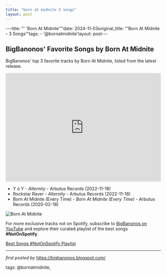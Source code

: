 ```yaml
---
title: "born at midnite 3 songs"
layout: post
---
```

---title: "' 'Born At Midnite''"date: 2024-11-03original_title: "'Born At Midnite - 3 Songs'"tags:  - '@bornatmidnite'layout: post---<h2>BigBanonos' Favorite Songs by Born At Midnite</h2> <!-- Search Description --><p>BigBanonos' top 3 favorite tracks by Born At Midnite, listed from the latest release.</p> <!-- Spotify Playlist Embed --><iframe src="https://open.spotify.com/embed/playlist/3JVaBCeHHZKS6U58g5GIqW?utm_source=generator" width="100%" height="352" frameBorder="0" allowfullscreen="" allow="autoplay; clipboard-write; encrypted-media; fullscreen; picture-in-picture" loading="lazy"></iframe> <!-- Song Listings --><ul> <li>Y o Y - <em>Alternity</em> - Arbutus Records (2022-11-18)</li> <li>Rockstar Raver - <em>Alternity</em> - Arbutus Records (2022-11-18)</li> <li>Born At Midnite (Every Time) - <em>Born At Midnite (Every Time)</em> - Arbutus Records (2020-02-18)</li></ul> <!-- Image --><img src="https://f4.bcbits.com/img/0025416899_10.jpg" alt="Born At Midnite"/><!--Subscribe and Playlist Links--><div>    <p>For more exclusive tracks not on Spotify, subscribe to <a href="https://www.youtube.com/@BigBanonos" target="_blank">BigBanonos on YouTube</a> and explore their curated playlist of the best songs <strong>#NotOnSpotify</strong>.</p>    <p><a href="https://www.youtube.com/playlist?list=PLtuNtuTatqI0kFahUCbtbfenC_ET5O_tr" target="_blank">Best Songs #NotOnSpotify Playlist<br /></a></p></div><hr /><p><em>first posted by</em> <a href="https://bigbanonos.blogspot.com/" rel="noopener" target="_new">https://bigbanonos.blogspot.com/</a></p><p>tags: @bornatmidnite,</p>
